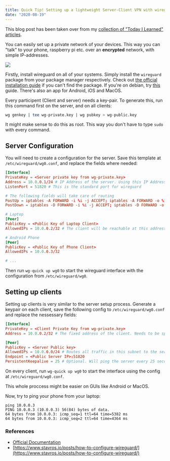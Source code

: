 ```yaml
---
title: Quick Tip! Setting up a lightweight Server-Client VPN with wireguard
date: "2020-08-19"
---
```


This blog post has been taken over from my [collection of "Today I Learned" articles](https://garrit.xyz/til).

You can easily set up a private network of your devices. This way you can "talk" to your phone, raspberry pi etc. over an **encrypted** network, with simple IP-addresses.

![](https://images.unsplash.com/photo-1505659903052-f379347d056f?ixlib=rb-1.2.1&ixid=eyJhcHBfaWQiOjEyMDd9&auto=format&fit=crop&w=2550&q=80)

Firstly, install wireguard on all of your systems. Simply install the `wireguard` package from your package manager respectively. Check out [the official installation guide](https://www.wireguard.com/install/) if you can't find the package. If you're on debian, try [this](https://wiki.debian.org/WireGuard?action=show&redirect=Wireguard) guide. There's also an app for Android, iOS and MacOS.

Every participent (Client and server) needs a key-pair. To generate this, run this command first on the server, and on all clients:

```bash
wg genkey | tee wg-private.key | wg pubkey > wg-public.key
```

It might make sense to do this as root. This way you don't have to type `sudo` with every command.

## Server Configuration

You will need to create a configuration for the server. Save this template at `/etc/wireguard/wg0.conf`, and replace the fields where needed:

```conf
[Interface]
PrivateKey = <Server private key from wg-private.key>
Address = 10.0.0.1/24 # IP Address of the server. Using this IP Address, you can assign IPs ranging from 10.0.0.2 - 10.0.0.254 to your clients
ListenPort = 51820 # This is the standard port for wireguard

# The following fields will take care of routing
PostUp = iptables -A FORWARD -i %i -j ACCEPT; iptables -A FORWARD -o %i -j ACCEPT; iptables -t nat -A POSTROUTING -o eth0 -j MASQUERADE
PostDown = iptables -D FORWARD -i %i -j ACCEPT; iptables -D FORWARD -o %i -j ACCEPT; iptables -t nat -D POSTROUTING -o eth0 -j MASQUERADE

# Laptop
[Peer]
PublicKey = <Public Key of Laptop Client>
AllowedIPs = 10.0.0.2/32 # The client will be reachable at this address

# Android Phone
[Peer]
PublicKey = <Public Key of Phone Client>
AllowedIPs = 10.0.0.3/32

# ...
```

Then run `wg-quick up wg0` to start the wireguard interface with the configuration from `/etc/wireguard/wg0`.

## Setting up clients

Setting up clients is very similar to the server setup process. Generate a keypair on each client, save the following config to `/etc/wireguard/wg0.conf` and replace the nessessary fields:

```conf
[Interface]
PrivateKey = <Client Private Key from wg-private.key>
Address = 10.0.0.2/32 # The fixed address of the client. Needs to be specified in the server config as well

[Peer]
PublicKey = <Server Public key>
AllowedIPs = 10.0.0.0/24 # Routes all traffic in this subnet to the server. If you want to tunnel all traffic through the wireguard connection, use 0.0.0.0/0 here instead
Endpoint = <Public Server IP>:51820
PersistentKeepalive = 25 # Optional. Will ping the server every 25 seconds to remain connected.
```

On every client, run `wg-quick up wg0` to start the interface using the config at `/etc/wireguard/wg0.conf`.

This whole proccess might be easier on GUIs like Android or MacOS.

Now, try to ping your phone from your laptop:

```
ping 10.0.0.3
PING 10.0.0.3 (10.0.0.3) 56(84) bytes of data.
64 bytes from 10.0.0.3: icmp_seq=1 ttl=64 time=5382 ms
64 bytes from 10.0.0.3: icmp_seq=2 ttl=64 time=4364 ms
```

### References

- [Official Documentation](https://www.wireguard.com/)
- [https://www.stavros.io/posts/how-to-configure-wireguard/](https://www.stavros.io/posts/how-to-configure-wireguard/)
